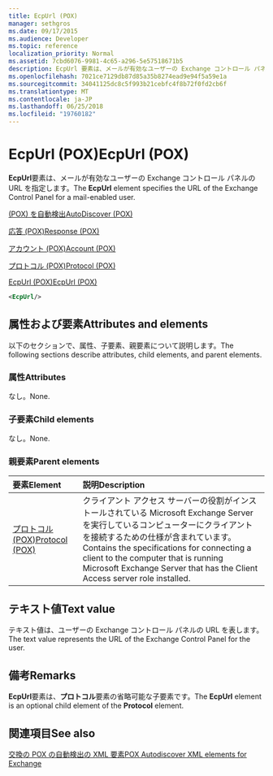 ```yaml
---
title: EcpUrl (POX)
manager: sethgros
ms.date: 09/17/2015
ms.audience: Developer
ms.topic: reference
localization_priority: Normal
ms.assetid: 7cbd6076-9981-4c65-a296-5e57518671b5
description: EcpUrl 要素は、メールが有効なユーザーの Exchange コントロール パネルの URL を指定します。
ms.openlocfilehash: 7021ce7129db87d85a35b8274ead9e94f5a59e1a
ms.sourcegitcommit: 34041125dc8c5f993b21cebfc4f8b72f0fd2cb6f
ms.translationtype: MT
ms.contentlocale: ja-JP
ms.lasthandoff: 06/25/2018
ms.locfileid: "19760182"
---
```

# <a name="ecpurl-pox"></a><span data-ttu-id="8853d-103">EcpUrl (POX)</span><span class="sxs-lookup"><span data-stu-id="8853d-103">EcpUrl (POX)</span></span>

<span data-ttu-id="8853d-104">**EcpUrl**要素は、メールが有効なユーザーの Exchange コントロール パネルの URL を指定します。</span><span class="sxs-lookup"><span data-stu-id="8853d-104">The **EcpUrl** element specifies the URL of the Exchange Control Panel for a mail-enabled user.</span></span> 
  
[<span data-ttu-id="8853d-105">(POX) を自動検出</span><span class="sxs-lookup"><span data-stu-id="8853d-105">AutoDiscover (POX)</span></span>](autodiscover-pox.md)
  
[<span data-ttu-id="8853d-106">応答 (POX)</span><span class="sxs-lookup"><span data-stu-id="8853d-106">Response (POX)</span></span>](response-pox.md)
  
[<span data-ttu-id="8853d-107">アカウント (POX)</span><span class="sxs-lookup"><span data-stu-id="8853d-107">Account (POX)</span></span>](account-pox.md)
  
[<span data-ttu-id="8853d-108">プロトコル (POX)</span><span class="sxs-lookup"><span data-stu-id="8853d-108">Protocol (POX)</span></span>](protocol-pox.md)
  
[<span data-ttu-id="8853d-109">EcpUrl (POX)</span><span class="sxs-lookup"><span data-stu-id="8853d-109">EcpUrl (POX)</span></span>](ecpurl-pox.md)
  
```XML
<EcpUrl/>
```

## <a name="attributes-and-elements"></a><span data-ttu-id="8853d-110">属性および要素</span><span class="sxs-lookup"><span data-stu-id="8853d-110">Attributes and elements</span></span>

<span data-ttu-id="8853d-111">以下のセクションで、属性、子要素、親要素について説明します。</span><span class="sxs-lookup"><span data-stu-id="8853d-111">The following sections describe attributes, child elements, and parent elements.</span></span>
  
### <a name="attributes"></a><span data-ttu-id="8853d-112">属性</span><span class="sxs-lookup"><span data-stu-id="8853d-112">Attributes</span></span>

<span data-ttu-id="8853d-113">なし。</span><span class="sxs-lookup"><span data-stu-id="8853d-113">None.</span></span>
  
### <a name="child-elements"></a><span data-ttu-id="8853d-114">子要素</span><span class="sxs-lookup"><span data-stu-id="8853d-114">Child elements</span></span>

<span data-ttu-id="8853d-115">なし。</span><span class="sxs-lookup"><span data-stu-id="8853d-115">None.</span></span>
  
### <a name="parent-elements"></a><span data-ttu-id="8853d-116">親要素</span><span class="sxs-lookup"><span data-stu-id="8853d-116">Parent elements</span></span>

|<span data-ttu-id="8853d-117">**要素**</span><span class="sxs-lookup"><span data-stu-id="8853d-117">**Element**</span></span>|<span data-ttu-id="8853d-118">**説明**</span><span class="sxs-lookup"><span data-stu-id="8853d-118">**Description**</span></span>|
|:-----|:-----|
|[<span data-ttu-id="8853d-119">プロトコル (POX)</span><span class="sxs-lookup"><span data-stu-id="8853d-119">Protocol (POX)</span></span>](protocol-pox.md) <br/> |<span data-ttu-id="8853d-120">クライアント アクセス サーバーの役割がインストールされている Microsoft Exchange Server を実行しているコンピューターにクライアントを接続するための仕様が含まれています。</span><span class="sxs-lookup"><span data-stu-id="8853d-120">Contains the specifications for connecting a client to the computer that is running Microsoft Exchange Server that has the Client Access server role installed.</span></span>  <br/> |
   
## <a name="text-value"></a><span data-ttu-id="8853d-121">テキスト値</span><span class="sxs-lookup"><span data-stu-id="8853d-121">Text value</span></span>

<span data-ttu-id="8853d-122">テキスト値は、ユーザーの Exchange コントロール パネルの URL を表します。</span><span class="sxs-lookup"><span data-stu-id="8853d-122">The text value represents the URL of the Exchange Control Panel for the user.</span></span>
  
## <a name="remarks"></a><span data-ttu-id="8853d-123">備考</span><span class="sxs-lookup"><span data-stu-id="8853d-123">Remarks</span></span>

<span data-ttu-id="8853d-124">**EcpUrl**要素は、**プロトコル**要素の省略可能な子要素です。</span><span class="sxs-lookup"><span data-stu-id="8853d-124">The **EcpUrl** element is an optional child element of the **Protocol** element.</span></span> 
  
## <a name="see-also"></a><span data-ttu-id="8853d-125">関連項目</span><span class="sxs-lookup"><span data-stu-id="8853d-125">See also</span></span>



[<span data-ttu-id="8853d-126">交換の POX の自動検出の XML 要素</span><span class="sxs-lookup"><span data-stu-id="8853d-126">POX Autodiscover XML elements for Exchange</span></span>](pox-autodiscover-xml-elements-for-exchange.md)

